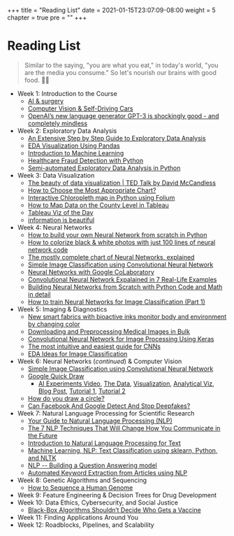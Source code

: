 +++
title = "Reading List"
date = 2021-01-15T23:07:09-08:00
weight = 5
chapter = true
pre = "<b></b>"
+++

# Reading List

> Similar to the saying, "you are what you eat," in today's world, "you are the media you consume." So let's nourish our brains with good food. 🍴🧠

- Week 1: Introduction to the Course
  - [AI & surgery](https://towardsdatascience.com/artificial-intelligence-surgery-and-trust-7c3a4a0c0c40)
  - [Computer Vision & Self-Driving Cars](https://towardsdatascience.com/how-do-self-driving-cars-see-13054aee2503)
  - [OpenAI’s new language generator GPT-3 is shockingly good - and completely mindless](https://www.technologyreview.com/2020/07/20/1005454/openai-machine-learning-language-generator-gpt-3-nlp/)
- Week 2: Exploratory Data Analysis
  - [An Extensive Step by Step Guide to Exploratory Data Analysis](https://towardsdatascience.com/an-extensive-guide-to-exploratory-data-analysis-ddd99a03199e)
  - [EDA Visualization Using Pandas](https://towardsdatascience.com/exploratory-data-analysis-eda-visualization-using-pandas-ca5a04271607)
  - [Introduction to Machine Learning](https://www.digitalocean.com/community/tutorials/an-introduction-to-machine-learning)
  - [Healthcare Fraud Detection with Python](https://medium.com/better-programming/healthcare-fraud-detection-with-python-5a7a6738b5b2)
  - [Semi-automated Exploratory Data Analysis in Python](https://towardsdatascience.com/semi-automated-exploratory-data-analysis-eda-in-python-7f96042c9809)
- Week 3: Data Visualization
  - [The beauty of data visualization | TED Talk by David McCandless](https://youtu.be/5Zg-C8AAIGg)
  - [How to Choose the Most Appropriate Chart?](https://towardsdatascience.com/which-chart-to-choose-4b21929539eb)
  - [Interactive Chloropleth map in Python using Folium](https://medium.com/analytics-vidhya/interactive-choropleth-map-in-python-using-folium-4e1479d9e568)
  - [How to Map Data on the County Level in Tableau](https://medium.com/analytics-vidhya/how-to-map-data-on-the-county-level-in-tableau-9178610cd964)
  - [Tableau Viz of the Day](https://public.tableau.com/en-gb/gallery/?tab=viz-of-the-day&type=viz-of-the-day)
  - [information is beautiful](https://informationisbeautiful.net/)
- Week 4: Neural Networks
  - [How to build your own Neural Network from scratch in Python](https://towardsdatascience.com/how-to-build-your-own-neural-network-from-scratch-in-python-68998a08e4f6)
  - [How to colorize black & white photos with just 100 lines of neural network code](https://emilwallner.medium.com/colorize-b-w-photos-with-a-100-line-neural-network-53d9b4449f8d)
  - [The mostly complete chart of Neural Networks, explained](https://towardsdatascience.com/the-mostly-complete-chart-of-neural-networks-explained-3fb6f2367464)
  - [Simple Image Classification using Convolutional Neural Network](https://becominghuman.ai/building-an-image-classifier-using-deep-learning-in-python-totally-from-a-beginners-perspective-be8dbaf22dd8)
  - [Neural Networks with Google CoLaboratory](https://towardsdatascience.com/neural-networks-with-google-colaboratory-artificial-intelligence-getting-started-713b5eb07f14)
  - [Convolutional Neural Network Expalained in 7 Real-Life Examples](https://medium.com/swlh/convolutional-neural-network-expalained-in-7-real-life-examples-6015a64f9d2a)
  - [Building Neural Networks from Scratch with Python Code and Math in detail](https://pub.towardsai.net/building-neural-networks-from-scratch-with-python-code-and-math-in-detail-i-536fae5d7bbf)
  - [How to train Neural Networks for Image Classification (Part 1)](https://sandy-lee.medium.com/how-to-train-neural-networks-for-image-classification-part-1-21327fe1cc1)
- Week 5: Imaging & Diagnostics
  - [New smart fabrics with bioactive inks monitor body and environment by changing color](https://now.tufts.edu/news-releases/new-smart-fabrics-bioactive-inks-monitor-body-and-environment-changing-color)
  - [Downloading and Preprocessing Medical Images in Bulk](https://towardsdatascience.com/downloading-and-preprocessing-medical-images-in-bulk-520474752e27)
  - [Convolutional Neural Network for Image Processing Using Keras](https://towardsdatascience.com/convolution-neural-network-for-image-processing-using-keras-dc3429056306)
  - [The most intuitive and easiest guide for CNNs](https://towardsdatascience.com/the-most-intuitive-and-easiest-guide-for-convolutional-neural-network-3607be47480)
  - [EDA Ideas for Image Classification](https://towardsdatascience.com/exploratory-data-analysis-ideas-for-image-classification-d3fc6bbfb2d2)
- Week 6: Neural Networks (*continued*) & Computer Vision
  - [Simple Image Classification using Convolutional Neural Network](https://becominghuman.ai/building-an-image-classifier-using-deep-learning-in-python-totally-from-a-beginners-perspective-be8dbaf22dd8)
  - [Google Quick Draw](https://quickdraw.withgoogle.com)
    - [AI Experiments Video](https://www.youtube.com/watch?time_continue=100&v=X8v1GWzZYJ4&feature=emb_title), [The Data](https://github.com/googlecreativelab/quickdraw-dataset), [Visualization](https://quickdraw.withgoogle.com/data/purse), [Analytical Viz](https://pair-code.github.io/facets/quickdraw.html), [Blog Post](https://research.googleblog.com/2017/08/exploring-and-visualizing-open-global.html), [Tutorial 1](https://medium.com/tensorflow/train-on-google-colab-and-run-on-the-browser-a-case-study-8a45f9b1474e), [Tutorial 2](https://github.com/keisukeirie/quickdraw_prediction_model)
  - [How do you draw a circle?](https://qz.com/994486/the-way-you-draw-circles-says-a-lot-about-you/)
  - [Can Facebook And Google Detect And Stop Deepfakes?](https://www.youtube.com/watch?v=4YpoYvhVmDw)
- Week 7: Natural Language Processing for Scientific Research
  - [Your Guide to Natural Language Processing (NLP)](https://link.medium.com/4nFDxZahDeb)
  - [The 7 NLP Techniques That Will Change How You Communicate in the Future](https://link.medium.com/k5BFUvuhDeb)
  - [Introduction to Natural Language Processing for Text](https://towardsdatascience.com/introduction-to-natural-language-processing-for-text-df845750fb63)
  - [Machine Learning, NLP: Text Classification using sklearn, Python, and NLTK](https://link.medium.com/T3wLycFgDeb)
  - [NLP -- Building a Question Answering model](https://link.medium.com/gdTrTxOgDeb)
  - [Automated Keyword Extraction from Articles using NLP](https://link.medium.com/dFa7JSTgDeb)
- Week 8: Genetic Algorithms and Sequencing
  - [How to Sequence a Human Genome](https://towardsdatascience.com/how-to-sequence-a-human-genome-a-bioinformatics-approach-ae64481cec7b)
- Week 9: Feature Engineering & Decision Trees for Drug Development
- Week 10: Data Ethics, Cybersecurity, and Social Justice
  - [Black-Box Algorithms Shouldn’t Decide Who Gets a Vaccine](https://onezero.medium.com/black-box-algorithms-shouldnt-decide-who-gets-a-vaccine-492be4bbae3c)
- Week 11: Finding Applications Around You
- Week 12: Roadblocks, Pipelines, and Scalability
